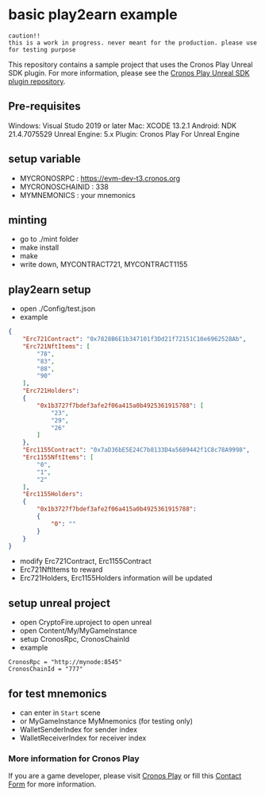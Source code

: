 # basic play2earn  example
`caution!!`  
`this is a work in progress. never meant for the production. please use for testing purpose`

This repository contains a sample project that uses the Cronos Play Unreal SDK plugin.
For more information, please see the [Cronos Play Unreal SDK plugin repository](https://github.com/crypto-com/play-unreal-plugin).


## Pre-requisites
Windows: Visual Studo 2019 or later
Mac: XCODE 13.2.1
Android: NDK 21.4.7075529
Unreal Engine: 5.x
Plugin: Cronos Play For Unreal Engine


## setup variable
- MYCRONOSRPC : https://evm-dev-t3.cronos.org
- MYCRONOSCHAINID : 338
- MYMNEMONICS : your mnemonics
    
## minting
- go to ./mint folder
- make install
- make 
- write down, MYCONTRACT721, MYCONTRACT1155 
  

## play2earn setup
- open ./Config/test.json
- example
```json
{
	"Erc721Contract": "0x7828B6E1b347101f3Dd21f72151C10e6962528Ab",
	"Erc721NftItems": [
		"78",
		"83",
		"88",
		"90"
	],
	"Erc721Holders":
	{
		"0x1b3727f7bdef3afe2f06a415a0b4925361915788": [
			"23",
			"29",
			"26"
		]
	},
	"Erc1155Contract": "0x7aD36bE5E24C7b8133D4a5689442f1C8c78A9998",
	"Erc1155NftItems": [
		"0",
		"1",
		"2"
	],
	"Erc1155Holders":
	{
		"0x1b3727f7bdef3afe2f06a415a0b4925361915788":
		{
			"0": ""
		}
	}
}
```
- modify Erc721Contract,  Erc1155Contract
- Erc721NftItems to reward
- Erc721Holders, Erc1155Holders information will be updated

## setup unreal project
- open CryptoFire.uproject to open unreal
- open Content/My/MyGameInstance
- setup CronosRpc, CronosChainId 
- example
```unreal
CronosRpc = "http://mynode:8545"
CronosChainId = "777"
```

## for test mnemonics
- can enter in `Start` scene
- or MyGameInstance MyMnemonics (for testing only)
- WalletSenderIndex for sender index
- WalletReceiverIndex for receiver index
  

### More information for Cronos Play
If you are a game developer, please visit [Cronos Play](https://cronos.org/play) or fill this [Contact Form](https://airtable.com/shrCt6wWy87WrEXr8) for more information.

  
